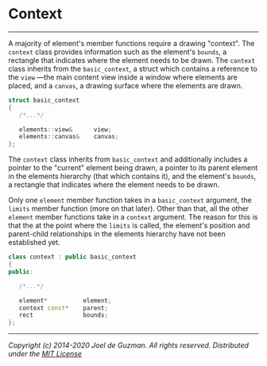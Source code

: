 # Context

-------------------------------------------------------------------------------
A majority of element's member functions require a drawing "context". The
`context` class provides information such as the element's `bounds`, a
rectangle that indicates where the element needs to be drawn. The `context`
class inherits from the `basic_context`, a struct which contains a reference
to the `view` &mdash;the main content view inside a window where elements are
placed, and a `canvas`, a drawing surface where the elements are drawn.

<!-- $$$ TODO: links to view and canvas $$$ -->

```c++
struct basic_context
{
   /*...*/

   elements::view&      view;
   elements::canvas&    canvas;
};
```
The `context` class inherits from `basic_context` and additionally includes a pointer to the "current" element being drawn, a pointer to its parent element in the elements hierarchy (that which contains it), and the element's `bounds`, a rectangle that indicates where the element needs to be drawn.

Only one `element` member function takes in a `basic_context` argument, the `limits` member function (more on that later). Other than that, all the other `element` member functions take in a `context` argument. The reason for this is that the at the point where the `limits` is called, the element's position and parent-child relationships in the elements hierarchy have not been established yet.

```c++
class context : public basic_context
{
public:

   /*...*/

   element*          element;
   context const*    parent;
   rect              bounds;
};
```

-------------------------------------------------------------------------------

*Copyright (c) 2014-2020 Joel de Guzman. All rights reserved.*
*Distributed under the [MIT License](https://opensource.org/licenses/MIT)*